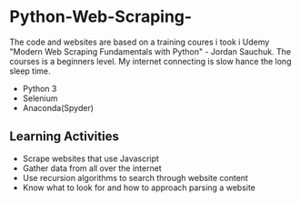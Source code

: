 # Python-Web-Scraping-
The code and websites are based on a training coures i took i Udemy "Modern Web Scraping Fundamentals with Python" - Jordan Sauchuk.
The courses is a beginners level. My internet connecting is slow hance the long sleep time.
- Python 3
- Selenium
- Anaconda(Spyder)

## Learning Activities

- Scrape websites that use Javascript
- Gather data from all over the internet
- Use recursion algorithms to search through website content
- Know what to look for and how to approach parsing a website
